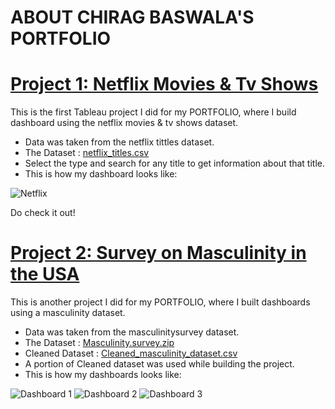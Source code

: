 # ABOUT CHIRAG BASWALA'S PORTFOLIO

# [Project 1: Netflix Movies & Tv Shows ](https://public.tableau.com/app/profile/chirag.baswala/viz/NetflixDashboard_16798243027150/Netflix)
This is the first Tableau project I did for my PORTFOLIO, where I build dashboard using the netflix movies & tv shows dataset.

* Data was taken from the netflix tittles dataset.
* The Dataset : [netflix_titles.csv](https://github.com/chiragbaswala/MY_PORTFOLIO_PROJECTS/files/11511512/netflix_titles.csv)
* Select the type and search for any title to get information about that title.
* This is how my dashboard looks like:

![Netflix](https://github.com/chiragbaswala/MY_PORTFOLIO_PROJECTS/assets/69474163/02d8bda2-a7c1-4699-872b-6bad030f20ca)

Do check it out!

# [Project 2: Survey on Masculinity in the USA](https://public.tableau.com/app/profile/chirag.baswala/viz/SurveyonMasculinityintheUSA/Dashboard1)
This is another project I did for my PORTFOLIO, where I built dashboards using a masculinity dataset.

* Data was taken from the masculinitysurvey dataset.
* The Dataset : [Masculinity.survey.zip](https://github.com/chiragbaswala/MY_PORTFOLIO_PROJECTS/files/11511549/Masculinity.survey.zip)
* Cleaned Dataset : [Cleaned_masculinity_dataset.csv](https://github.com/chiragbaswala/MY_PORTFOLIO_PROJECTS/files/11511558/Cleaned_masculinity_dataset.csv)
* A portion of Cleaned dataset was used while building the project.
* This is how my dashboards looks like:

![Dashboard 1](https://github.com/chiragbaswala/MY_PORTFOLIO_PROJECTS/assets/69474163/5c12a949-ab97-402f-a134-44f083855d46)
![Dashboard 2](https://github.com/chiragbaswala/MY_PORTFOLIO_PROJECTS/assets/69474163/66ddf632-4477-4cff-b359-c1b647172265)
![Dashboard 3](https://github.com/chiragbaswala/MY_PORTFOLIO_PROJECTS/assets/69474163/f7a90b95-2d65-48fa-8ea9-120022cd3234)



